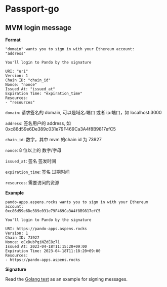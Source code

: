 # Passport-go

## MVM login message

**Format**

```
"domain" wants you to sign in with your Ethereum account:
"address"

You'll login to Pando by the signature

URI: "uri"
Version: 1
Chain ID: "chain_id"
Nonce: "nonce"
Issued At: "issued_at"
Expiration Time: "expiration_time"
Resources:
- "resources"
```

```domain```: 请求签名的 domain, 可以是域名:端口 或者 ip:端口，如 localhost:3000

```address```: 签名用户的 address, 如 0xc86d59e6De389c031e79F469Ca3A4f8B9817efC5

```chain_id```: 数字，其中 mvm 的chain id 为 73927

```nonce```: 8 位以上的 数字/字母

```issued_at```: 签名 签发时间

```expiration_time```: 签名 过期时间

```resources```: 需要访问的资源

**Example**

```
pando-apps.aspens.rocks wants you to sign in with your Ethereum account:
0xc86d59e6De389c031e79F469Ca3A4f8B9817efC5

You'll login to Pando by the signature

URI: https://pando-apps.aspens.rocks
Version: 1
Chain ID: 73927
Nonce: oCxDubPgiNZdE8z71
Issued At: 2023-04-18T11:15:20+09:00
Expiration Time: 2023-04-18T11:18:20+09:00
Resources:
- https://pando-apps.aspens.rocks
```

**Signature**

Read the [Golang test](example/main.go#L48) as an example for signing messages.